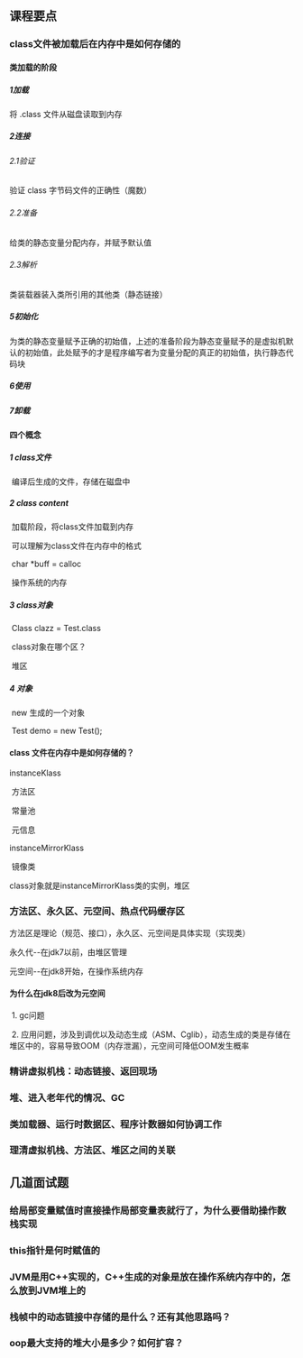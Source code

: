  

## 课程要点

### class文件被加载后在内存中是如何存储的

#### 类加载的阶段

##### 1加载

将 .class 文件从磁盘读取到内存

##### 2连接

###### 2.1验证

验证 class 字节码文件的正确性（魔数）

###### 2.2准备

给类的静态变量分配内存，并赋予默认值

###### 2.3解析

类装载器装入类所引用的其他类（静态链接）

##### 5初始化

为类的静态变量赋予正确的初始值，上述的准备阶段为静态变量赋予的是虚拟机默认的初始值，此处赋予的才是程序编写者为变量分配的真正的初始值，执行静态代码块

##### 6使用

##### 7卸载

#### 四个概念

##### 1 class文件

​	编译后生成的文件，存储在磁盘中

##### 2 class content

​	加载阶段，将class文件加载到内存

​	可以理解为class文件在内存中的格式

​	char *buff = calloc

​	操作系统的内存

##### 3 class对象

​	Class clazz = Test.class

​	class对象在哪个区？

​		堆区

##### 4 对象

​	new 生成的一个对象

​	Test demo = new Test();

#### class 文件在内存中是如何存储的？

instanceKlass

​	方法区

​	常量池

​	元信息

instanceMirrorKlass

​	镜像类

class对象就是instanceMirrorKlass类的实例，堆区

### 方法区、永久区、元空间、热点代码缓存区

方法区是理论（规范、接口），永久区、元空间是具体实现（实现类）

永久代--在jdk7以前，由堆区管理

元空间--在jdk8开始，在操作系统内存

#### 为什么在jdk8后改为元空间

​	1. gc问题

​	2. 应用问题，涉及到调优以及动态生成（ASM、Cglib），动态生成的类是存储在堆区中的，容易导致OOM（内存泄漏），元空间可降低OOM发生概率

### 精讲虚拟机栈：动态链接、返回现场



### 堆、进入老年代的情况、GC



### 类加载器、运行时数据区、程序计数器如何协调工作



### 理清虚拟机栈、方法区、堆区之间的关联



## 几道面试题

### 给局部变量赋值时直接操作局部变量表就行了，为什么要借助操作数栈实现



### this指针是何时赋值的



### JVM是用C++实现的，C++生成的对象是放在操作系统内存中的，怎么放到JVM堆上的



### 栈帧中的动态链接中存储的是什么？还有其他思路吗？



### oop最大支持的堆大小是多少？如何扩容？